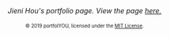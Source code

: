 <div align="center">
    <i>Jieni Hou's portfolio page. View the page <a href="http://jienihou.ca"> here.</a></i><br><br>
</div>

<div align="center">
    <sub><sup>© 2019 portfolYOU, licensed under the <a href="./LICENSE">MIT License</a>.</sup></sub>
</div>